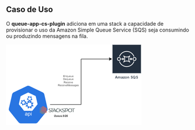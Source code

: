 ## **Caso de Uso**

O **queue-app-cs-plugin** adiciona em uma stack a capacidade de provisionar o uso da Amazon Simple Queue Service (SQS) seja consumindo ou produzindo mensagens na fila.

![Caso de Uso](caso-uso-1.png "Caso de Uso")